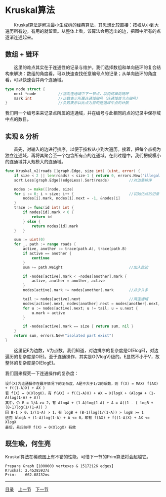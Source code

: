 # Kruskal算法
　　Kruskal算法是解决最小生成树的经典算法，其思想比较直接：按权从小到大遍历所有边，有用的就留着。从整体上看，该算法会用选出的边，把图中所有的点逐渐连通起来。

## 数组 + 链环
　　这里的难点其实在于连通性的记录与维护。我们选择数组和单向链环的复合结构来解决：数组的角度看，可以快速查找任意编号点的记录；从单向链环的角度看，可以快速合并两个连通域。
```go
type node struct {
    next *node          //指向连通域中下一节点，以构成单向链环
    mark int            //正数表示所属连通域编号（连通域首节点编号）
}                       //负数表示以此点为首的连通域中点的计数
```
我们用一个编号来来记录点所属的连通域，并在编号与此相同的点的记录中保存域中点的数目。

## 实现 & 分析
　　首先，对输入的边进行排序，以便于按权从小到大遍历。接着，把每个点视为独立连通域，再将其聚合至一个包含所有点的连通域。在此过程中，我们把规模小的连通域并入规模大的连通域。
```go
func Kruskal_v2(roads []graph.Edge, size int) (uint, error) {
    if size < 2 || len(roads) < size-1 { return 0, errors.New("illegal input") }
    sort.Less[graph.Edge](edgeLess).Sort(roads)         //对边集排序

    nodes := make([]node, size)
    for i := 0; i < size; i++ {                         //初始化点的记录
        nodes[i].mark, nodes[i].next = -1, &nodes[i]
    }
    trace := func(id int) int {
        if nodes[id].mark < 0 {
            return id
        } else {
            return nodes[id].mark
    }   }

    sum := uint(0)
    for _, path := range roads {
        active, another := trace(path.A), trace(path.B)
        if active == another {
            continue
        }
        sum += path.Weight                              //加入此边

        if -nodes[active].mark < -nodes[another].mark {
            active, another = another, active
        }
        nodes[active].mark += nodes[another].mark       //并少入多

        tail := nodes[active].next                      //两连通域
        nodes[active].next, nodes[another].next = nodes[another].next, tail
        for u := nodes[active].next; u != tail; u = u.next {
            u.mark = active
        }

        if -nodes[active].mark == size { return sum, nil }
    }
    return sum, errors.New("isolated part exist")
}
```
　　这里记E为边数，V为点数。我们知道，对边排序的复杂度是O(ElogE)，对边遍历的复杂度是O(E)。至于连通操作，其实是O(VlogV)级的。E显然不小于V，故整体的复杂度是O(ElogE)。

我们回来探究一下连通操作的复杂度：
```
设f(X)为连通操作在最坏情况下的复杂度，A是不大于1/2的系数，则 f(X) = MAX( f(AX) + f((1-A)X) + AX )
若 f(X) = O(XlogX)，有 f(AX) + f((1-A)X) + AX = X(logX + (AlogA + (1-A)log(1-A) + A))
其中，令 B = 1/A >= 2，有 AlogA + (1-A)log(1-A) + A = A((1 - ( logB + (B-1)log(1/(1-A)) )
因 B-1 > 0，1/(1-A) > 1，有 logB + (B-1)log(1/(1-A)) > logB >= 1
进而 AlogA + (1-A)log(1-A) + A <= 0，即有 f(AX) + f((1-A)X) + AX <= XlogX
最后，易归纳得 f(X) = O(XlogX) 有效
```

## 既生瑜，何生亮
Kruskal算法在稀疏图上有不错的性能，可惜下一节的Prim算法将会超越它。
```
Prepare Graph [1000000 vertexes & 15172126 edges]
Kruskal: 2.45385937s
Prim:    662.08132ms
```

---
[目录](../README.md)　[上一节](6.md)　[下一节](6B.md)
